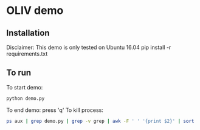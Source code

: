 # OLIV demo

## Installation
Disclaimer: This demo is only tested on Ubuntu 16.04
pip install -r requirements.txt

## To run
To start demo:
```bash
python demo.py
```
To end demo: press 'q'
To kill process:
```bash
ps aux | grep demo.py | grep -v grep | awk -F ' ' '{print $2}' | sort | head -1 | xargs kill -9
```

